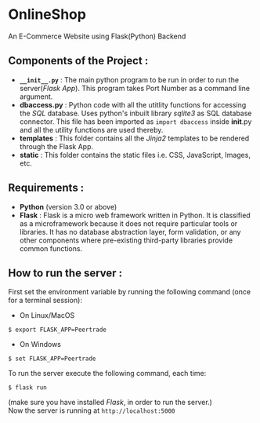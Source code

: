 # OnlineShop

An E-Commerce Website using Flask(Python) Backend

## Components of the Project :

- <strong>`__init__.py`</strong> : The main python program to be run in order to run the server(<em>Flask App</em>). This program takes Port Number as a command line argument.
- <strong>dbaccess.py</strong> : Python code with all the utitlity functions for accessing the <em>SQL</em> database. Uses python's inbuilt library <em>sqlite3</em> as SQL database connector. This file has been imported as <code>import dbaccess</code> inside **init**.py and all the utility functions are used thereby.
- <strong>templates</strong> : This folder contains all the <em>Jinja2</em> templates to be rendered through the Flask App.
- <strong>static</strong> : This folder contains the static files i.e. CSS, JavaScript, Images, etc.

## Requirements :

- <strong>Python</strong> (version 3.0 or above)
- <strong>Flask</strong> : Flask is a micro web framework written in Python. It is classified as a microframework because it does not require particular tools or libraries. It has no database abstraction layer, form validation, or any other components where pre-existing third-party libraries provide common functions.

## How to run the server :

First set the environment variable by running the following command (once for a terminal session):

- On Linux/MacOS

```
$ export FLASK_APP=Peertrade
```

- On Windows

```
$ set FLASK_APP=Peertrade
```

To run the server execute the following command, each time:<br/>

```
$ flask run
```

(make sure you have installed <em>Flask</em>, in order to run the server.)<br/>
Now the server is running at `http://localhost:5000`
